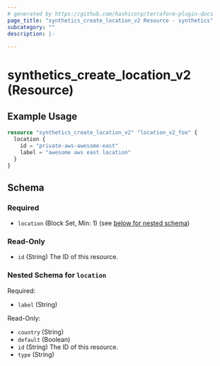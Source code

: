 ```yaml
---
# generated by https://github.com/hashicorp/terraform-plugin-docs
page_title: "synthetics_create_location_v2 Resource - synthetics"
subcategory: ""
description: |-
  
---
```


# synthetics_create_location_v2 (Resource)



## Example Usage

```terraform
resource "synthetics_create_location_v2" "location_v2_foo" {
  location {
    id = "private-aws-awesome-east"
    label = "awesome aws east location"
  }    
}
```

<!-- schema generated by tfplugindocs -->
## Schema

### Required

- `location` (Block Set, Min: 1) (see [below for nested schema](#nestedblock--location))

### Read-Only

- `id` (String) The ID of this resource.

<a id="nestedblock--location"></a>
### Nested Schema for `location`

Required:

- `label` (String)

Read-Only:

- `country` (String)
- `default` (Boolean)
- `id` (String) The ID of this resource.
- `type` (String)


